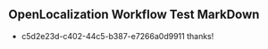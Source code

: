 ## OpenLocalization Workflow Test MarkDown

* c5d2e23d-c402-44c5-b387-e7266a0d9911 
thanks!



<!--HONumber=Jan16_HO2-->
